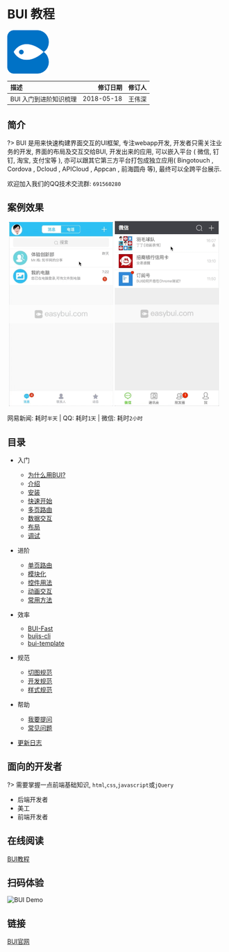 
# BUI 教程

<img src="static/images/applogo.png" height="100px" alt="">

| **描述**             | **修订日期**    | **修订人**    |
|:--------------------|---------------:|---------------:|
| BUI 入门到进阶知识梳理  |2018-05-18      | 王伟深      |

## 简介

?> BUI 是用来快速构建界面交互的UI框架, 专注webapp开发, 开发者只需关注业务的开发, 界面的布局及交互交给BUI, 开发出来的应用, 可以嵌入平台 ( 微信, 钉钉, 淘宝, 支付宝等 ), 亦可以跟其它第三方平台打包成独立应用( Bingotouch , Cordova , Dcloud , APICloud , Appcan , 前海圆舟 等), 最终可以全跨平台展示.

欢迎加入我们的QQ技术交流群: `691560280`

## 案例效果

<img src="static/images/case/163_low.gif" alt="" width="240px">
<img src="static/images/case/qq_low.gif" alt="" width="240px">
<img src="static/images/case/weixin_low.gif" alt="" width="240px">

网易新闻: 耗时`半天`  |  QQ: 耗时`1天` |  微信: 耗时`2小时`

## 目录

* 入门

    * [为什么用BUI?](chapter1/why.md)
    * [介绍](chapter1/about.md)
    * [安装](chapter1/installation.md)
    * [快速开始](chapter1/quickstart.md)
    * [多页路由](chapter1/multipage.md)
    * [数据交互](chapter1/request.md)
    * [布局](chapter1/layout.md)
    * [调试](chapter1/debug.md)


* 进阶
    * [单页路由](chapter2/router.md)
    * [模块化](chapter2/loader.md)
    * [控件用法](chapter2/controls.md)
    * [动画交互](chapter2/animate.md)
    * [常用方法](chapter2/method.md)

* 效率
    * [BUI-Fast](tools/buifast.md)
    * [buijs-cli](tools/buijs.md)
    * [bui-template](tools/bui-template.md)

* 规范
    * [切图规范](ui/cutimage.md)
    * [开发规范](ui/standard.md)
    * [样式规范](ui/style.md)

* 帮助
    * [我要提问](https://github.com/imouou/BUI-Guide/issues/new)
    * [常见问题](help.md)


* [更新日志](changelog.md)

## 面向的开发者

?> 需要掌握一点前端基础知识, `html`,`css`,`javascript`或`jQuery` 

- 后端开发者
- 美工
- 前端开发者

## 在线阅读

[BUI教程](https://imouou.github.io/BUI-Guide/)


## 扫码体验
![BUI Demo](http://www.easybui.com/static/images/qrcode.png)


## 链接

[BUI官网](http://www.easybui.com)

